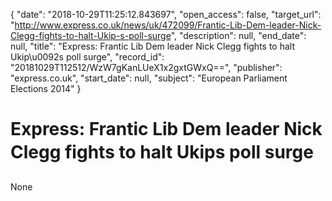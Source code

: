 {
  "date": "2018-10-29T11:25:12.843697", 
  "open_access": false, 
  "target_url": "http://www.express.co.uk/news/uk/472099/Frantic-Lib-Dem-leader-Nick-Clegg-fights-to-halt-Ukip-s-poll-surge", 
  "description": null, 
  "end_date": null, 
  "title": "Express: Frantic Lib Dem leader Nick Clegg fights to halt Ukip\u0092s poll surge", 
  "record_id": "20181029T112512/WzW7gKanLUeX1x2gxtGWxQ==", 
  "publisher": "express.co.uk", 
  "start_date": null, 
  "subject": "European Parliament Elections 2014"
}

# Express: Frantic Lib Dem leader Nick Clegg fights to halt Ukips poll surge

None